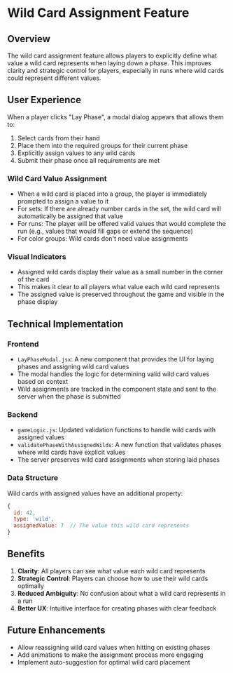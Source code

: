 # Wild Card Assignment Feature

## Overview

The wild card assignment feature allows players to explicitly define what value a wild card represents when laying down a phase. This improves clarity and strategic control for players, especially in runs where wild cards could represent different values.

## User Experience

When a player clicks "Lay Phase", a modal dialog appears that allows them to:

1. Select cards from their hand
2. Place them into the required groups for their current phase
3. Explicitly assign values to any wild cards
4. Submit their phase once all requirements are met

### Wild Card Value Assignment

- When a wild card is placed into a group, the player is immediately prompted to assign a value to it
- For sets: If there are already number cards in the set, the wild card will automatically be assigned that value
- For runs: The player will be offered valid values that would complete the run (e.g., values that would fill gaps or extend the sequence)
- For color groups: Wild cards don't need value assignments

### Visual Indicators

- Assigned wild cards display their value as a small number in the corner of the card
- This makes it clear to all players what value each wild card represents
- The assigned value is preserved throughout the game and visible in the phase display

## Technical Implementation

### Frontend

- `LayPhaseModal.jsx`: A new component that provides the UI for laying phases and assigning wild card values
- The modal handles the logic for determining valid wild card values based on context
- Wild assignments are tracked in the component state and sent to the server when the phase is submitted

### Backend

- `gameLogic.js`: Updated validation functions to handle wild cards with assigned values
- `validatePhaseWithAssignedWilds`: A new function that validates phases where wild cards have explicit values
- The server preserves wild card assignments when storing laid phases

### Data Structure

Wild cards with assigned values have an additional property:

```javascript
{
  id: 42,
  type: 'wild',
  assignedValue: 7  // The value this wild card represents
}
```

## Benefits

1. **Clarity**: All players can see what value each wild card represents
2. **Strategic Control**: Players can choose how to use their wild cards optimally
3. **Reduced Ambiguity**: No confusion about what a wild card represents in a run
4. **Better UX**: Intuitive interface for creating phases with clear feedback

## Future Enhancements

- Allow reassigning wild card values when hitting on existing phases
- Add animations to make the assignment process more engaging
- Implement auto-suggestion for optimal wild card placement 